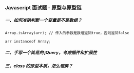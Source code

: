 ### Javascript 面试题 - 原型与原型链

##### 一、如何准确判断一个变量是不是数组？

```
Array.isArray(arr); // 传入的参数是数组返回true，否则返回false

arr instanceof Array;
```

##### 二、手写一个简易的 jQuery，考虑插件和扩展性

##### 三、class 的原型本质，怎么理解？
